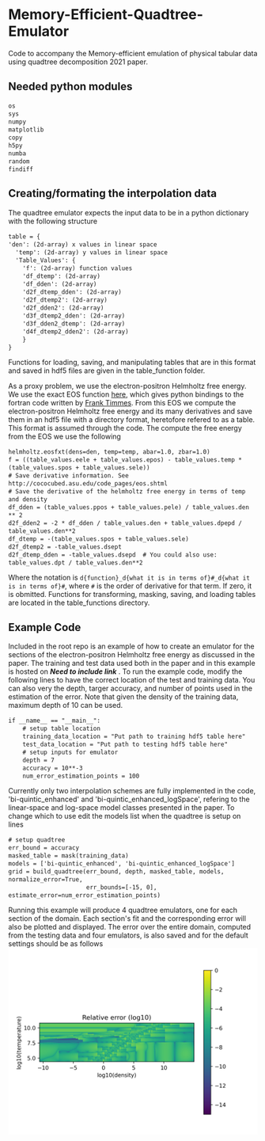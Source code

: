 # Memory-Efficient-Quadtree-Emulator
Code to accompany the Memory-efficient emulation of physical tabular data using quadtree decomposition 2021 paper.

## Needed python modules
```
os
sys
numpy
matplotlib
copy
h5py
numba
random
findiff
```

## Creating/formating the interpolation data
The quadtree emulator expects the input data to be in a python dictionary with the following structure
```
table = {
'den': (2d-array) x values in linear space
  'temp': (2d-array) y values in linear space
  'Table_Values': {
    'f': (2d-array) function values
    'df_dtemp': (2d-array)
    'df_dden': (2d-array)
    'd2f_dtemp_dden': (2d-array)
    'd2f_dtemp2': (2d-array)
    'd2f_dden2': (2d-array)
    'd3f_dtemp2_dden': (2d-array)
    'd3f_dden2_dtemp': (2d-array)
    'd4f_dtemp2_dden2': (2d-array)
    }
}
```
Functions for loading, saving, and manipulating tables that are in this format and saved in hdf5 files are given in the table_function folder.

As a proxy problem, we use the electron-positron Helmholtz free energy. We use the exact EOS function [here](https://github.com/jschwab/python-helmholtz), which gives python bindings to the fortran code written by [Frank Timmes](http://cococubed.asu.edu/code_pages/eos.shtml). From this EOS we compute the electron-positron Helmholtz free energy and its many derivatives and save them in an hdf5 file with a directory format, heretofore refered to as a table. This format is assumed through the code. The compute the free energy from the EOS we use the following 
```
helmholtz.eosfxt(dens=den, temp=temp, abar=1.0, zbar=1.0)
f = ((table_values.eele + table_values.epos) - table_values.temp * (table_values.spos + table_values.sele))
# Save derivative information. See http://cococubed.asu.edu/code_pages/eos.shtml
# Save the derivative of the helmholtz free energy in terms of temp and density
df_dden = (table_values.ppos + table_values.pele) / table_values.den ** 2
d2f_dden2 = -2 * df_dden / table_values.den + table_values.dpepd / table_values.den**2
df_dtemp = -(table_values.spos + table_values.sele)
d2f_dtemp2 = -table_values.dsept
d2f_dtemp_dden = -table_values.dsepd  # You could also use: table_values.dpt / table_values.den**2
```
Where the notation is `d{function}_d{what it is in terms of}#_d{what it is in terms of}#`, where `#` is the order of derivative for that term. If zero, it is obmitted.
Functions for transforming, masking, saving, and loading tables are located in the table_functions directory. 

## Example Code
Included in the root repo is an example of how to create an emulator for the sections of the electron-positron Helmholtz free energy as discussed in the paper. 
The training and test data used both in the paper and in this example is hosted on ***Need to include link*** . 
To run the example code, modify the following lines to have the correct location of the test and training data. You can also very the depth, targer accuracy, and number of points used in the estimation of the error.
Note that given the density of the training data, maximum depth of 10 can be used.
```
if __name__ == "__main__":
    # setup table location
    training_data_location = "Put path to training hdf5 table here"
    test_data_location = "Put path to testing hdf5 table here"
    # setup inputs for emulator
    depth = 7
    accuracy = 10**-3
    num_error_estimation_points = 100
```

Currently only two interpolation schemes are fully implemented in the code, 'bi-quintic_enhanced' and 'bi-quintic_enhanced_logSpace', refering to the linear-space and log-space model classes presented in the paper. 
To change which to use edit the models list when the quadtree is setup on lines
```
# setup quadtree
err_bound = accuracy
masked_table = mask(training_data)
models = ['bi-quintic_enhanced', 'bi-quintic_enhanced_logSpace']
grid = build_quadtree(err_bound, depth, masked_table, models, normalize_error=True,
                      err_bounds=[-15, 0], estimate_error=num_error_estimation_points)
```

Running this example will produce 4 quadtree emulators, one for each section of the domain. 
Each section's fit and the corresponding error will also be plotted and displayed. 
The error over the entire domain, computed from the testing data and four emulators, is also saved and for the default settings should be as follows
![alt text](https://github.com/Carlson-J/Memory-Efficient-Quadtree-Emulator/blob/main/example_error_plot.png?raw=true)
